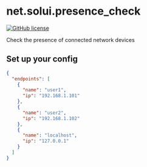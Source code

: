 # net.solui.presence_check

[![GitHub license](https://img.shields.io/github/license/SoluiNet/net.solui.presence_check)](https://github.com/SoluiNet/net.solui.presence_check/blob/master/LICENSE)

Check the presence of connected network devices

## Set up your config
```json
{
  "endpoints": [
    { 
      "name": "user1",
      "ip": "192.168.1.101"
    },
    {
      "name": "user2",
      "ip": "192.168.1.102"
    },
    {
      "name": "localhost",
      "ip": "127.0.0.1"
    }
  ]
}
```
